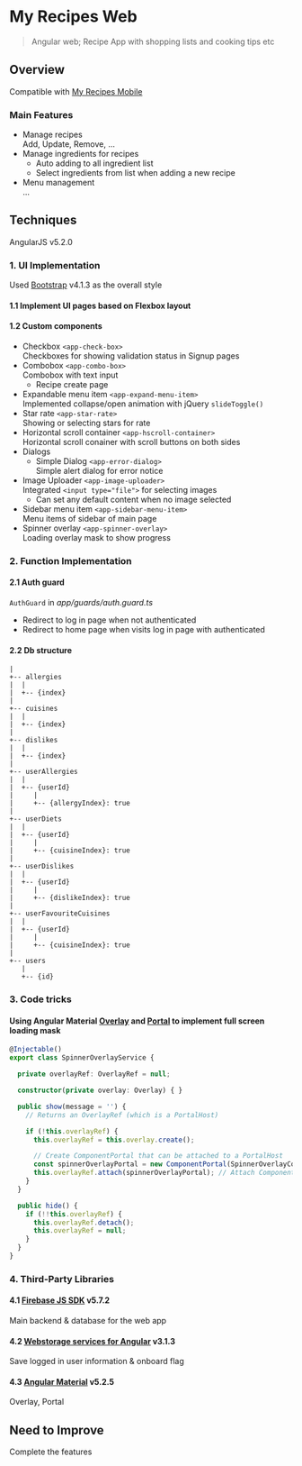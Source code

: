 My Recipes Web
======
> Angular web; Recipe App with shopping lists and cooking tips etc

## Overview
Compatible with [My Recipes Mobile](https://github.com/highjump0615/MyRecipes)

### Main Features
- Manage recipes  
Add, Update, Remove, ...  
- Manage ingredients for recipes  
  - Auto adding to all ingredient list  
  - Select ingredients from list when adding a new recipe
- Menu management  
...  
 
## Techniques   
AngularJS v5.2.0  
### 1. UI Implementation  
Used [Bootstrap](https://getbootstrap.com) v4.1.3 as the overall style
#### 1.1 Implement UI pages based on Flexbox layout
#### 1.2 Custom components  
- Checkbox ``<app-check-box>``  
Checkboxes for showing validation status in Signup pages
- Combobox ``<app-combo-box>``  
Combobox with text input  
  - Recipe create page  
- Expandable menu item ``<app-expand-menu-item>``  
Implemented collapse/open animation with jQuery ``slideToggle()``
- Star rate ``<app-star-rate>``  
Showing or selecting stars for rate  
- Horizontal scroll container ``<app-hscroll-container>``  
Horizontal scroll conainer with scroll buttons on both sides
- Dialogs  
  - Simple Dialog ``<app-error-dialog>``  
  Simple alert dialog for error notice  
- Image Uploader ``<app-image-uploader>``  
Integrated ``<input type="file">`` for selecting images  
  - Can set any default content when no image selected  
- Sidebar menu item ``<app-sidebar-menu-item>``  
Menu items of sidebar of main page  
- Spinner overlay ``<app-spinner-overlay>``  
Loading overlay mask to show progress  
  
### 2. Function Implementation
#### 2.1 Auth guard
``AuthGuard`` in *app/guards/auth.guard.ts*  
- Redirect to log in page when not authenticated  
- Redirect to home page when visits log in page with authenticated  

#### 2.2 Db structure
```
|
+-- allergies
|  |
|  +-- {index}
|
+-- cuisines
|  |
|  +-- {index}
|
+-- dislikes
|  |
|  +-- {index}
|    
+-- userAllergies
|  |
|  +-- {userId}
|     |
|     +-- {allergyIndex}: true
|
+-- userDiets
|  |
|  +-- {userId}
|     |
|     +-- {cuisineIndex}: true
|
+-- userDislikes
|  |
|  +-- {userId}
|     |
|     +-- {dislikeIndex}: true
|
+-- userFavouriteCuisines
|  |
|  +-- {userId}
|     |
|     +-- {cuisineIndex}: true
|
+-- users
   |
   +-- {id}
```

### 3. Code tricks  
#### Using Angular Material [Overlay](https://v5.material.angular.io/cdk/overlay/overview) and [Portal](https://v5.material.angular.io/cdk/portal/overview) to implement full screen loading mask  
```typescript  
@Injectable()
export class SpinnerOverlayService {

  private overlayRef: OverlayRef = null;

  constructor(private overlay: Overlay) { }

  public show(message = '') {
    // Returns an OverlayRef (which is a PortalHost)

    if (!this.overlayRef) {
      this.overlayRef = this.overlay.create();

      // Create ComponentPortal that can be attached to a PortalHost
      const spinnerOverlayPortal = new ComponentPortal(SpinnerOverlayComponent);
      this.overlayRef.attach(spinnerOverlayPortal); // Attach ComponentPortal to PortalHost
    }
  }

  public hide() {
    if (!!this.overlayRef) {
      this.overlayRef.detach();
      this.overlayRef = null;
    }
  }
}
```  

### 4. Third-Party Libraries
#### 4.1 [Firebase JS SDK](https://github.com/firebase/firebase-js-sdk) v5.7.2  
Main backend & database for the web app

#### 4.2 [Webstorage services for Angular](https://github.com/dscheerens/ngx-webstorage-service) v3.1.3
Save logged in user information & onboard flag  

#### 4.3 [Angular Material](https://github.com/angular/material2) v5.2.5  
Overlay, Portal  


## Need to Improve
Complete the features
